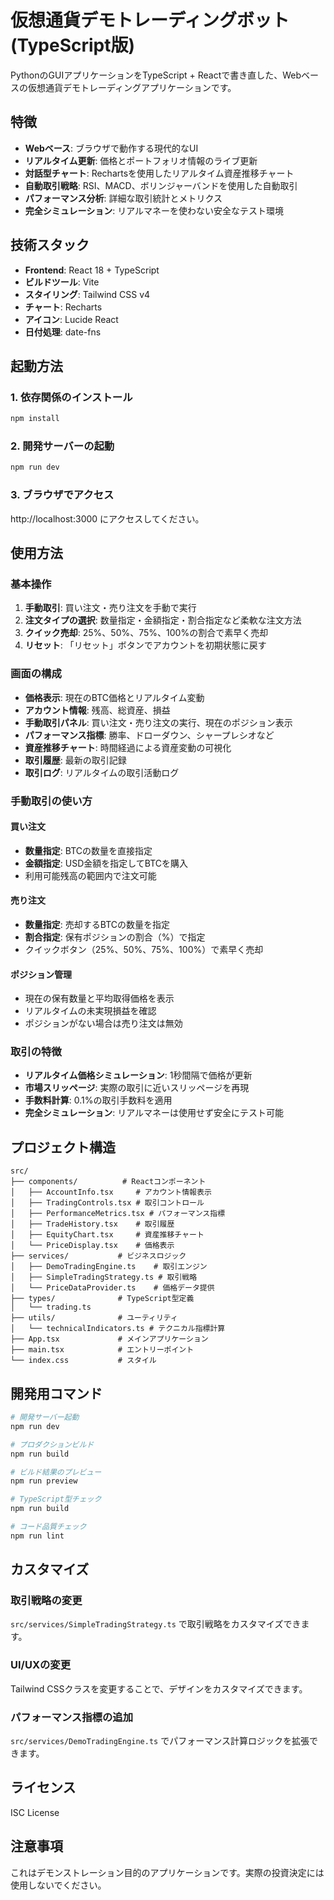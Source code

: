 # 仮想通貨デモトレーディングボット (TypeScript版)

PythonのGUIアプリケーションをTypeScript + Reactで書き直した、Webベースの仮想通貨デモトレーディングアプリケーションです。

## 特徴

- **Webベース**: ブラウザで動作する現代的なUI
- **リアルタイム更新**: 価格とポートフォリオ情報のライブ更新
- **対話型チャート**: Rechartsを使用したリアルタイム資産推移チャート
- **自動取引戦略**: RSI、MACD、ボリンジャーバンドを使用した自動取引
- **パフォーマンス分析**: 詳細な取引統計とメトリクス
- **完全シミュレーション**: リアルマネーを使わない安全なテスト環境

## 技術スタック

- **Frontend**: React 18 + TypeScript
- **ビルドツール**: Vite
- **スタイリング**: Tailwind CSS v4
- **チャート**: Recharts
- **アイコン**: Lucide React
- **日付処理**: date-fns

## 起動方法

### 1. 依存関係のインストール
```bash
npm install
```

### 2. 開発サーバーの起動
```bash
npm run dev
```

### 3. ブラウザでアクセス
http://localhost:3000 にアクセスしてください。

## 使用方法

### 基本操作

1. **手動取引**: 買い注文・売り注文を手動で実行
2. **注文タイプの選択**: 数量指定・金額指定・割合指定など柔軟な注文方法
3. **クイック売却**: 25%、50%、75%、100%の割合で素早く売却
4. **リセット**: 「リセット」ボタンでアカウントを初期状態に戻す

### 画面の構成

- **価格表示**: 現在のBTC価格とリアルタイム変動
- **アカウント情報**: 残高、総資産、損益
- **手動取引パネル**: 買い注文・売り注文の実行、現在のポジション表示
- **パフォーマンス指標**: 勝率、ドローダウン、シャープレシオなど
- **資産推移チャート**: 時間経過による資産変動の可視化
- **取引履歴**: 最新の取引記録
- **取引ログ**: リアルタイムの取引活動ログ

### 手動取引の使い方

#### 買い注文
- **数量指定**: BTCの数量を直接指定
- **金額指定**: USD金額を指定してBTCを購入
- 利用可能残高の範囲内で注文可能

#### 売り注文  
- **数量指定**: 売却するBTCの数量を指定
- **割合指定**: 保有ポジションの割合（%）で指定
- クイックボタン（25%、50%、75%、100%）で素早く売却

#### ポジション管理
- 現在の保有数量と平均取得価格を表示
- リアルタイムの未実現損益を確認
- ポジションがない場合は売り注文は無効

### 取引の特徴

- **リアルタイム価格シミュレーション**: 1秒間隔で価格が更新
- **市場スリッページ**: 実際の取引に近いスリッページを再現
- **手数料計算**: 0.1%の取引手数料を適用
- **完全シミュレーション**: リアルマネーは使用せず安全にテスト可能

## プロジェクト構造

```
src/
├── components/          # Reactコンポーネント
│   ├── AccountInfo.tsx     # アカウント情報表示
│   ├── TradingControls.tsx # 取引コントロール
│   ├── PerformanceMetrics.tsx # パフォーマンス指標
│   ├── TradeHistory.tsx    # 取引履歴
│   ├── EquityChart.tsx     # 資産推移チャート
│   └── PriceDisplay.tsx    # 価格表示
├── services/           # ビジネスロジック
│   ├── DemoTradingEngine.ts    # 取引エンジン
│   ├── SimpleTradingStrategy.ts # 取引戦略
│   └── PriceDataProvider.ts    # 価格データ提供
├── types/              # TypeScript型定義
│   └── trading.ts
├── utils/              # ユーティリティ
│   └── technicalIndicators.ts # テクニカル指標計算
├── App.tsx             # メインアプリケーション
├── main.tsx            # エントリーポイント
└── index.css           # スタイル
```

## 開発用コマンド

```bash
# 開発サーバー起動
npm run dev

# プロダクションビルド
npm run build

# ビルド結果のプレビュー
npm run preview

# TypeScript型チェック
npm run build

# コード品質チェック
npm run lint
```

## カスタマイズ

### 取引戦略の変更
`src/services/SimpleTradingStrategy.ts` で取引戦略をカスタマイズできます。

### UI/UXの変更
Tailwind CSSクラスを変更することで、デザインをカスタマイズできます。

### パフォーマンス指標の追加
`src/services/DemoTradingEngine.ts` でパフォーマンス計算ロジックを拡張できます。

## ライセンス

ISC License

## 注意事項

これはデモンストレーション目的のアプリケーションです。実際の投資決定には使用しないでください。